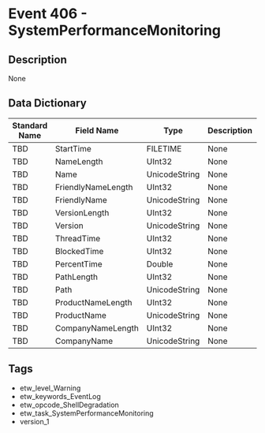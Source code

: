 # Event 406 - SystemPerformanceMonitoring

## Description
None

## Data Dictionary
|Standard Name|Field Name|Type|Description|Sample Value|
|---|---|---|---|---|
|TBD|StartTime|FILETIME|None|`None`|
|TBD|NameLength|UInt32|None|`None`|
|TBD|Name|UnicodeString|None|`None`|
|TBD|FriendlyNameLength|UInt32|None|`None`|
|TBD|FriendlyName|UnicodeString|None|`None`|
|TBD|VersionLength|UInt32|None|`None`|
|TBD|Version|UnicodeString|None|`None`|
|TBD|ThreadTime|UInt32|None|`None`|
|TBD|BlockedTime|UInt32|None|`None`|
|TBD|PercentTime|Double|None|`None`|
|TBD|PathLength|UInt32|None|`None`|
|TBD|Path|UnicodeString|None|`None`|
|TBD|ProductNameLength|UInt32|None|`None`|
|TBD|ProductName|UnicodeString|None|`None`|
|TBD|CompanyNameLength|UInt32|None|`None`|
|TBD|CompanyName|UnicodeString|None|`None`|

## Tags
* etw_level_Warning
* etw_keywords_EventLog
* etw_opcode_ShellDegradation
* etw_task_SystemPerformanceMonitoring
* version_1